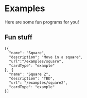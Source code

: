 # Examples

Here are some fun programs for you!

## Fun stuff

```codecard
[{
  "name": "Square",
  "description": "Move in a square",
  "url":"/examples/square",
  "cardType": "example"
}, {
  "name": "Square 2",
  "description": "TBD",
  "url": "/examples/square2",
  "cardType": "example"
}]
```